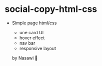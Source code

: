 # social-copy-html-css

- Simple page html/css  
  - une card UI 
  - hover effect 
  - nav bar 
  - responsive layout 
  
  by Nasawi 🙌
